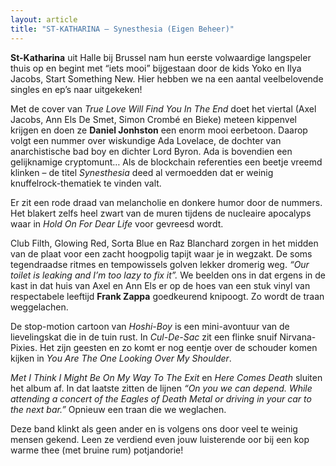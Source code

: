 ```yaml
---
layout: article
title: "ST-KATHARINA – Synesthesia (Eigen Beheer)"
---
```


**St-Katharina** uit Halle bij Brussel nam hun eerste volwaardige langspeler thuis op en begint met “iets mooi” bijgestaan door de kids Yoko en Ilya Jacobs, Start Something New. Hier hebben we na een aantal veelbelovende singles en ep’s naar uitgekeken!


Met de cover van *True Love Will Find You In The End* doet het viertal (Axel Jacobs, Ann Els De Smet, Simon Crombé en Bieke) meteen kippenvel krijgen en doen ze **Daniel Jonhston** een enorm mooi eerbetoon. Daarop volgt een nummer over wiskundige Ada Lovelace, de dochter van anarchistische bad boy en dichter Lord Byron. Ada is bovendien een gelijknamige cryptomunt… Als de blockchain referenties een beetje vreemd klinken – de titel *Synesthesia* deed al vermoedden dat er weinig knuffelrock-thematiek te vinden valt.


Er zit een rode draad van melancholie en donkere humor door de nummers. Het blakert zelfs heel zwart van de muren tijdens de nucleaire apocalyps waar in *Hold On For Dear Life* voor gevreesd wordt.

Club Filth, Glowing Red, Sorta Blue en Raz Blanchard zorgen in het midden van de plaat voor een zacht hoogpolig tapijt waar je in wegzakt. De soms tegendraadse ritmes en tempowissels golven lekker dromerig weg. *“Our toilet is leaking and I’m too lazy to fix it”.* We beelden ons in dat ergens in de kast in dat huis van Axel en Ann Els er op de hoes van een stuk vinyl van respectabele leeftijd **Frank Zappa** goedkeurend knipoogt. Zo wordt de traan weggelachen.


De stop-motion cartoon van *Hoshi-Boy* is een mini-avontuur van de lievelingskat die in de tuin rust. In *Cul-De-Sac* zit een flinke snuif Nirvana-Pixies. Het zijn geesten en zo komt er nog eentje over de schouder komen kijken in *You Are The One Looking Over My Shoulder*.


*Met I Think I Might Be On My Way To The Exit* en *Here Comes Death* sluiten het album af. In dat laatste zitten de lijnen *“On you we can depend. While attending a concert of the Eagles of Death Metal or driving in your car to the next bar.”* Opnieuw een traan die we weglachen.

Deze band klinkt als geen ander en is volgens ons door veel te weinig mensen gekend. Leen ze verdiend even jouw luisterende oor bij een kop warme thee (met bruine rum) potjandorie!